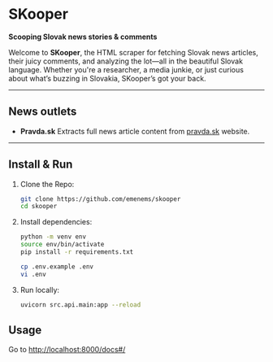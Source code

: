 # SKooper

**Scooping Slovak news stories & comments**

Welcome to **SKooper**, the HTML scraper for fetching Slovak news articles, their juicy comments, and analyzing the lot—all in the beautiful Slovak language. Whether you're a researcher, a media junkie, or just curious about what’s buzzing in Slovakia, SKooper’s got your back.

---

## News outlets
- **Pravda.sk** Extracts full news article content from [pravda.sk](pravda.sk) website.

---

## Install & Run

1. Clone the Repo:
   ```bash
   git clone https://github.com/emenems/skooper
   cd skooper
   ```

2. Install dependencies:
   ```bash
   python -m venv env
   source env/bin/activate
   pip install -r requirements.txt

   cp .env.example .env
   vi .env
   ```

3. Run locally:
   ```bash
   uvicorn src.api.main:app --reload
   ```

## Usage

Go to [http://localhost:8000/docs#/](http://localhost:8000/docs#/)
